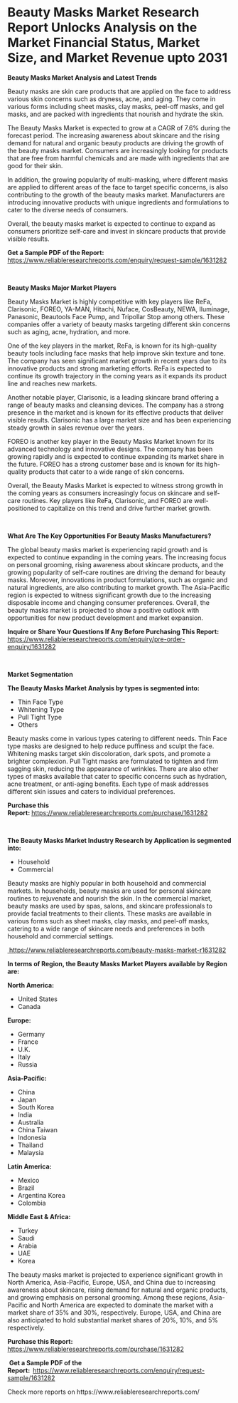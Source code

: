 <p><h1>Beauty Masks Market Research Report Unlocks Analysis on the Market Financial Status, Market Size, and Market Revenue upto 2031</h1></p><p><strong>Beauty Masks Market Analysis and Latest Trends</strong></p>
<p><p>Beauty masks are skin care products that are applied on the face to address various skin concerns such as dryness, acne, and aging. They come in various forms including sheet masks, clay masks, peel-off masks, and gel masks, and are packed with ingredients that nourish and hydrate the skin.</p><p>The Beauty Masks Market is expected to grow at a CAGR of 7.6% during the forecast period. The increasing awareness about skincare and the rising demand for natural and organic beauty products are driving the growth of the beauty masks market. Consumers are increasingly looking for products that are free from harmful chemicals and are made with ingredients that are good for their skin.</p><p>In addition, the growing popularity of multi-masking, where different masks are applied to different areas of the face to target specific concerns, is also contributing to the growth of the beauty masks market. Manufacturers are introducing innovative products with unique ingredients and formulations to cater to the diverse needs of consumers.</p><p>Overall, the beauty masks market is expected to continue to expand as consumers prioritize self-care and invest in skincare products that provide visible results.</p></p>
<p><strong>Get a Sample PDF of the Report:&nbsp;</strong> <a href="https://www.reliableresearchreports.com/enquiry/request-sample/1631282">https://www.reliableresearchreports.com/enquiry/request-sample/1631282</a></p>
<p>&nbsp;</p>
<p><strong>Beauty Masks Major Market Players</strong></p>
<p><p>Beauty Masks Market is highly competitive with key players like ReFa, Clarisonic, FOREO, YA-MAN, Hitachi, Nuface, CosBeauty, NEWA, Iluminage, Panasonic, Beautools Face Pump, and Tripollar Stop among others. These companies offer a variety of beauty masks targeting different skin concerns such as aging, acne, hydration, and more.</p><p>One of the key players in the market, ReFa, is known for its high-quality beauty tools including face masks that help improve skin texture and tone. The company has seen significant market growth in recent years due to its innovative products and strong marketing efforts. ReFa is expected to continue its growth trajectory in the coming years as it expands its product line and reaches new markets.</p><p>Another notable player, Clarisonic, is a leading skincare brand offering a range of beauty masks and cleansing devices. The company has a strong presence in the market and is known for its effective products that deliver visible results. Clarisonic has a large market size and has been experiencing steady growth in sales revenue over the years.</p><p>FOREO is another key player in the Beauty Masks Market known for its advanced technology and innovative designs. The company has been growing rapidly and is expected to continue expanding its market share in the future. FOREO has a strong customer base and is known for its high-quality products that cater to a wide range of skin concerns.</p><p>Overall, the Beauty Masks Market is expected to witness strong growth in the coming years as consumers increasingly focus on skincare and self-care routines. Key players like ReFa, Clarisonic, and FOREO are well-positioned to capitalize on this trend and drive further market growth.</p></p>
<p>&nbsp;</p>
<p><strong>What Are The Key Opportunities For Beauty Masks Manufacturers?</strong></p>
<p><p>The global beauty masks market is experiencing rapid growth and is expected to continue expanding in the coming years. The increasing focus on personal grooming, rising awareness about skincare products, and the growing popularity of self-care routines are driving the demand for beauty masks. Moreover, innovations in product formulations, such as organic and natural ingredients, are also contributing to market growth. The Asia-Pacific region is expected to witness significant growth due to the increasing disposable income and changing consumer preferences. Overall, the beauty masks market is projected to show a positive outlook with opportunities for new product development and market expansion.</p></p>
<p><strong>Inquire or Share Your Questions If Any Before Purchasing This Report:</strong> <a href="https://www.reliableresearchreports.com/enquiry/pre-order-enquiry/1631282">https://www.reliableresearchreports.com/enquiry/pre-order-enquiry/1631282</a></p>
<p>&nbsp;</p>
<p><strong>Market Segmentation</strong></p>
<p><strong>The Beauty Masks Market Analysis by types is segmented into:</strong></p>
<p><ul><li>Thin Face Type</li><li>Whitening Type</li><li>Pull Tight Type</li><li>Others</li></ul></p>
<p><p>Beauty masks come in various types catering to different needs. Thin Face type masks are designed to help reduce puffiness and sculpt the face. Whitening masks target skin discoloration, dark spots, and promote a brighter complexion. Pull Tight masks are formulated to tighten and firm sagging skin, reducing the appearance of wrinkles. There are also other types of masks available that cater to specific concerns such as hydration, acne treatment, or anti-aging benefits. Each type of mask addresses different skin issues and caters to individual preferences.</p></p>
<p><strong>Purchase this Report:&nbsp;</strong><a href="https://www.reliableresearchreports.com/purchase/1631282">https://www.reliableresearchreports.com/purchase/1631282</a></p>
<p>&nbsp;</p>
<p><strong>The Beauty Masks Market Industry Research by Application is segmented into:</strong></p>
<p><ul><li>Household</li><li>Commercial</li></ul></p>
<p><p>Beauty masks are highly popular in both household and commercial markets. In households, beauty masks are used for personal skincare routines to rejuvenate and nourish the skin. In the commercial market, beauty masks are used by spas, salons, and skincare professionals to provide facial treatments to their clients. These masks are available in various forms such as sheet masks, clay masks, and peel-off masks, catering to a wide range of skincare needs and preferences in both household and commercial settings.</p></p>
<p><a href="https://www.reliableresearchreports.com/beauty-masks-market-r1631282">&nbsp;https://www.reliableresearchreports.com/beauty-masks-market-r1631282</a></p>
<p><strong>In terms of Region, the Beauty Masks Market Players available by Region are:</strong></p>
<p>
    <p> <strong> North America: </strong>
        <ul>
            <li>United States</li>
            <li>Canada</li>
        </ul>
        </p> 
    <p> <strong> Europe: </strong>
        <ul>
            <li>Germany</li>
            <li>France</li>
            <li>U.K.</li>
            <li>Italy</li>
            <li>Russia</li>
        </ul>
        </p> 
    <p> <strong> Asia-Pacific: </strong>
        <ul>
            <li>China</li>
            <li>Japan</li>
            <li>South Korea</li>
            <li>India</li>
            <li>Australia</li>
            <li>China Taiwan</li>
            <li>Indonesia</li>
            <li>Thailand</li>
            <li>Malaysia</li>
        </ul>
        </p> 
    <p> <strong> Latin America: </strong>
        <ul>
            <li>Mexico</li>
            <li>Brazil</li>
            <li>Argentina Korea</li>
            <li>Colombia</li>
        </ul>
        </p> 
    <p> <strong> Middle East & Africa: </strong>
        <ul>
            <li>Turkey</li>
            <li>Saudi</li>
            <li>Arabia</li>
            <li>UAE</li>
            <li>Korea</li>
        </ul>
    </p>
    </p>
<p><p>The beauty masks market is projected to experience significant growth in North America, Asia-Pacific, Europe, USA, and China due to increasing awareness about skincare, rising demand for natural and organic products, and growing emphasis on personal grooming. Among these regions, Asia-Pacific and North America are expected to dominate the market with a market share of 35% and 30%, respectively. Europe, USA, and China are also anticipated to hold substantial market shares of 20%, 10%, and 5% respectively.</p></p>
<p><strong>Purchase this Report: </strong><a href="https://www.reliableresearchreports.com/purchase/1631282">https://www.reliableresearchreports.com/purchase/1631282</a></p>
<p>&nbsp;<strong>Get a Sample PDF of the Report:&nbsp;&nbsp;</strong><a href="https://www.reliableresearchreports.com/enquiry/request-sample/1631282">https://www.reliableresearchreports.com/enquiry/request-sample/1631282</a></p>
<p><strong></strong></p>
<p>Check more reports on https://www.reliableresearchreports.com/</p>